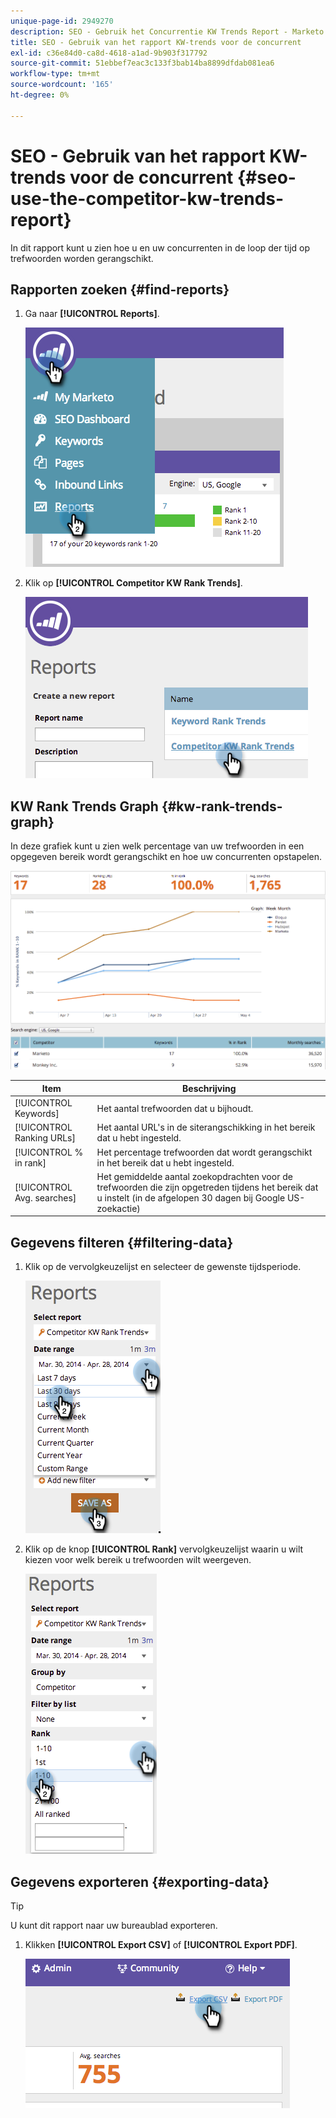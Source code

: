 ```yaml
---
unique-page-id: 2949270
description: SEO - Gebruik het Concurrentie KW Trends Report - Marketo Docs - de Documentatie van het Product
title: SEO - Gebruik van het rapport KW-trends voor de concurrent
exl-id: c36e84d0-ca8d-4618-a1ad-9b903f317792
source-git-commit: 51ebbef7eac3c133f3bab14ba8899dfdab081ea6
workflow-type: tm+mt
source-wordcount: '165'
ht-degree: 0%

---
```


# SEO - Gebruik van het rapport KW-trends voor de concurrent {#seo-use-the-competitor-kw-trends-report}

In dit rapport kunt u zien hoe u en uw concurrenten in de loop der tijd op trefwoorden worden gerangschikt.

## Rapporten zoeken {#find-reports}

1. Ga naar **[!UICONTROL Reports]**.

   ![](assets/image2014-9-18-14-3a6-3a18.png)

1. Klik op **[!UICONTROL Competitor KW Rank Trends]**.

   ![](assets/image2014-9-18-14-3a6-3a37.png)

## KW Rank Trends Graph {#kw-rank-trends-graph}

In deze grafiek kunt u zien welk percentage van uw trefwoorden in een opgegeven bereik wordt gerangschikt en hoe uw concurrenten opstapelen.

![](assets/image2014-9-18-14-3a7-3a1.png)

| Item | Beschrijving |
|---|---|
| [!UICONTROL Keywords] | Het aantal trefwoorden dat u bijhoudt. |
| [!UICONTROL Ranking URLs] | Het aantal URL&#39;s in de siterangschikking in het bereik dat u hebt ingesteld. |
| [!UICONTROL % in rank] | Het percentage trefwoorden dat wordt gerangschikt in het bereik dat u hebt ingesteld. |
| [!UICONTROL Avg. searches] | Het gemiddelde aantal zoekopdrachten voor de trefwoorden die zijn opgetreden tijdens het bereik dat u instelt (in de afgelopen 30 dagen bij Google US-zoekactie) |

## Gegevens filteren {#filtering-data}

1. Klik op de vervolgkeuzelijst en selecteer de gewenste tijdsperiode.

   ![](assets/image2014-9-18-14-3a7-3a17.png)

1. Klik op de knop **[!UICONTROL Rank]** vervolgkeuzelijst waarin u wilt kiezen voor welk bereik u trefwoorden wilt weergeven.

   ![](assets/image2014-9-18-14-3a8-3a26.png)

## Gegevens exporteren {#exporting-data}

>[!TIP]
>
>U kunt dit rapport naar uw bureaublad exporteren.

1. Klikken **[!UICONTROL Export CSV]** of **[!UICONTROL Export PDF]**.

   ![](assets/image2014-9-18-14-3a9-3a49.png)
